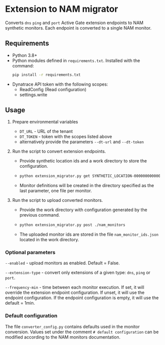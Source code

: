 # Extension to NAM migrator

Converts `dns` `ping` and `port` Active Gate extension endpoints to NAM synthetic monitors.
Each endpoint is converted to a single NAM monitor.

## Requirements
* Python 3.8+
* Python modules defined in `requirements.txt`. Installed with the command:
  ```bash
  pip install -r requirements.txt
  ```
* Dynatrace API token with the following scopes:
  * ReadConfig (Read configuration)
  * settings.write

## Usage
1. Prepare environmental variables
   * `DT_URL` - URL of the tenant
   * `DT_TOKEN` - token with the scopes listed above 
   * alternatively provide the parameters `--dt-url` and `--dt-token` 

2. Run the script to convert extension endpoints.
   * Provide synthetic location ids and a work directory to store the configuration.
   * ```bash
     python extension_migrator.py get SYNTHETIC_LOCATION-0000000000000001 SYNTHETIC_LOCATION-0000000000000002 ./nam_monitors
     ```
   * Monitor definitions will be created in the directory specified as the last parameter, one file per monitor.

3. Run the script to upload converted monitors.
   * Provide the work directory with configuration generated by the previous command.
   * ```bash
     python extension_migrator.py post ./nam_monitors
     ```
   * The uploaded monitor ids are stored in the file `nam_monitor_ids.json` located in the work directory.

### Optional parameters
`--enabled` - upload monitors as enabled. Default = False.

`--extension-type` - convert only extensions of a given type: `dns`, `ping` or `port`.

`--frequency-min` - time between each monitor execution. If set, it will override the extension endpoint configuration.
If unset, it will use the endpoint configuration. If the endpoint configuration is empty, it will use the default = 1min.

### Default configuration
The file `converter_config.py` contains defaults used in the monitor conversion.
Values set under the comment `# default configuration` can be modified according to the NAM monitors documentation.
